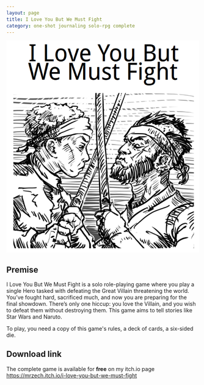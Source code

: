 ```yaml
---
layout: page
title: I Love You But We Must Fight
category: one-shot journaling solo-rpg complete
---
```


![I Love You But We Must Fight Cover Image](pdfs/ILYBWMF-cover-page.png)

## Premise
I Love You But We Must Fight is a solo role-playing game where you play a single Hero tasked with defeating the Great Villain threatening the world. You’ve fought hard, sacrificed much, and now you are preparing for the final showdown. There’s only one hiccup: you love the Villain, and you wish to defeat them without destroying them. This game aims to tell stories like Star Wars and Naruto.

To play, you need a copy of this game's rules, a deck of cards, a six-sided die. 

## Download link
The complete game is available for **free** on my itch.io page
https://mrzech.itch.io/i-love-you-but-we-must-fight